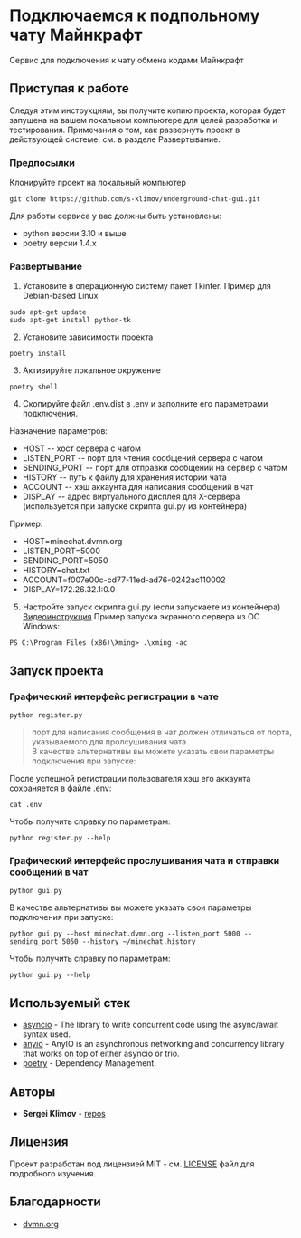 # Подключаемся к подпольному чату Майнкрафт

Сервис для подключения к чату обмена кодами Майнкрафт

## Приступая к работе

Следуя этим инструкциям, вы получите копию проекта, которая будет запущена на вашем локальном компьютере для целей разработки и тестирования. Примечания о том, как развернуть проект в действующей системе, см. в разделе Развертывание.

### Предпосылки

Клонируйте проект на локальный компьютер

```commandline
git clone https://github.com/s-klimov/underground-chat-gui.git
```

Для работы сервиса у вас должны быть установлены:
* python версии 3.10 и выше
* poetry версии 1.4.x

### Развертывание

1. Установите в операционную систему пакет Tkinter. Пример для Debian-based Linux 
```commandline
sudo apt-get update
sudo apt-get install python-tk
```
2. Установите зависимости проекта
```commandline
poetry install
```
3. Активируйте локальное окружение
```commandline
poetry shell
```
4. Скопируйте файл .env.dist в .env и заполните его параметрами подключения.  

Назначение параметров:
* HOST -- хост сервера с чатом
* LISTEN_PORT -- порт для чтения сообщений сервера с чатом
* SENDING_PORT -- порт для отправки сообщений на сервер с чатом
* HISTORY -- путь к файлу для хранения истории чата
* ACCOUNT -- хэш аккаунта для написания сообщений в чат
* DISPLAY -- адрес виртуального дисплея для X-сервера (используется при запуске скрипта gui.py из контейнера)

Пример:  
* HOST=minechat.dvmn.org
* LISTEN_PORT=5000
* SENDING_PORT=5050
* HISTORY=chat.txt
* ACCOUNT=f007e00c-cd77-11ed-ad76-0242ac110002
* DISPLAY=172.26.32.1:0.0

5. Настройте запуск скрипта gui.py (если запускаете из контейнера)
[Видеоинструкция](https://youtu.be/W82jvmiaDtk?list=PLQMlgM71Ag24wooZwLXguA_Cx7rRXaVwa)
Пример запуска экранного сервера из ОС Windows:
```commandline
PS C:\Program Files (x86)\Xming> .\xming -ac
```

## Запуск проекта

### Графический интерфейс регистрации в чате
```commandline
python register.py
```
> порт для написания сообщения в чат должен отличаться от порта, указываемого для пролсушивания чата  
В качестве альтернативы вы можете указать свои параметры подключения при запуске:

После успешной регистрации пользователя хэш его аккаунта сохраняется в файле .env:
```commandline
cat .env
```
Чтобы получить справку по параметрам:
```commandline
python register.py --help
```

### Графический интерфейс прослушивания чата и отправки сообщений в чат
```commandline
python gui.py
```
В качестве альтернативы вы можете указать свои параметры подключения при запуске:
```commandline
python gui.py --host minechat.dvmn.org --listen_port 5000 --sending_port 5050 --history ~/minechat.history
```
Чтобы получить справку по параметрам:
```commandline
python gui.py --help
```

## Используемый стек

* [asyncio](https://docs.python.org/3/library/asyncio.html) - The library to write concurrent code using the async/await syntax used.  
* [anyio](https://anyio.readthedocs.io/en/3.x/) - AnyIO is an asynchronous networking and concurrency library that works on top of either asyncio or trio.    
* [poetry](https://python-poetry.org/docs/) - Dependency Management.  

## Авторы

* **Sergei Klimov** - [repos](https://github.com/s-klimov/)

## Лицензия

Проект разработан под лицензией MIT - см. [LICENSE](LICENSE) файл для подробного изучения.

## Благодарности

* [dvmn.org](https://dvmn.org/modules/)
